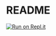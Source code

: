 # README

[![Run on Repl.it](https://repl.it/badge/github/kasugaijin/inventory-app)](https://repl.it/github/kasugaijin/inventory-app)
